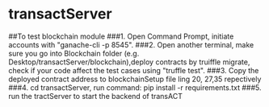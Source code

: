 # transactServer

##To test blockchain module
###1. Open Command Prompt, initiate accounts with "ganache-cli -p 8545".
###2. Open another terminal, make sure you go into Blockchain folder (e.g. Desktop/transactServer/blockchain),deploy contracts by truiffle migrate, check if your code affect the test cases using "truffle test". 
###3. Copy the deployed contract address to blockchainSetup file ling 20, 27,35 repectively
###4. cd transactServer, run command: pip install -r requirements.txt
###5. run the tractServer to start the backend of transACT